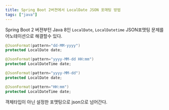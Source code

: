 ```yaml
---
title: Spring Boot 2버젼에서 LocalDate JSON 포매팅 방법
tags: ["java"]
---
```

Spring Boot 2 버젼부턴 Java 8인 `LocalDate`, `LocalDatetime` JSON포맷팅 문제를 어노테이션으로 해결할수 있다.

```java java
@JsonFormat(pattern="dd-MM-yyyy")
protected LocalDate date;

@JsonFormat(pattern="yyyy-MM-dd HH:mm")
protected LocalDateTime date;

@JsonFormat(pattern="yyyy-MM-dd")
protected LocalDate date;

@JsonFormat(pattern="HH:mm")
protected LocalDateTime date;
```
객체타입이 아닌 설정한 포맷팅으로 json으로 넘어간다.
<!--stackedit_data:
eyJoaXN0b3J5IjpbLTM0NTMzODY2OSwxODI3NzI0MjcxXX0=
-->